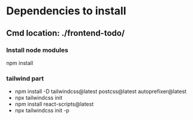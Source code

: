 # Dependencies to install

## Cmd location: ./frontend-todo/

### Install node modules
npm install

### tailwind part
- npm install -D tailwindcss@latest postcss@latest autoprefixer@latest
- npx tailwindcss init
- npm install react-scripts@latest
- npx tailwindcss init -p